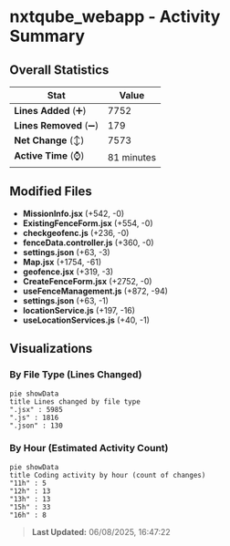 # nxtqube_webapp - Activity Summary 

## Overall Statistics

| Stat                   | Value                                                             |
| ---------------------- | ----------------------------------------------------------------- |
| **Lines Added** (➕)   | 7752                                          |
| **Lines Removed** (➖) | 179                                        |
| **Net Change** (↕)    | 7573                |
| **Active Time** (⌚)   | 81 minutes |


## Modified Files
- **MissionInfo.jsx** (+542, -0)
- **ExistingFenceForm.jsx** (+554, -0)
- **checkgeofenc.js** (+236, -0)
- **fenceData.controller.js** (+360, -0)
- **settings.json** (+63, -3)
- **Map.jsx** (+1754, -61)
- **geofence.jsx** (+319, -3)
- **CreateFenceForm.jsx** (+2752, -0)
- **useFenceManagement.js** (+872, -94)
- **settings.json** (+63, -1)
- **locationService.js** (+197, -16)
- **useLocationServices.js** (+40, -1)

## Visualizations

### By File Type (Lines Changed)

```mermaid
pie showData
title Lines changed by file type
".jsx" : 5985
".js" : 1816
".json" : 130
```

### By Hour (Estimated Activity Count)

```mermaid
pie showData
title Coding activity by hour (count of changes)
"11h" : 5
"12h" : 13
"13h" : 13
"15h" : 33
"16h" : 8
```


> **Last Updated:** 06/08/2025, 16:47:22